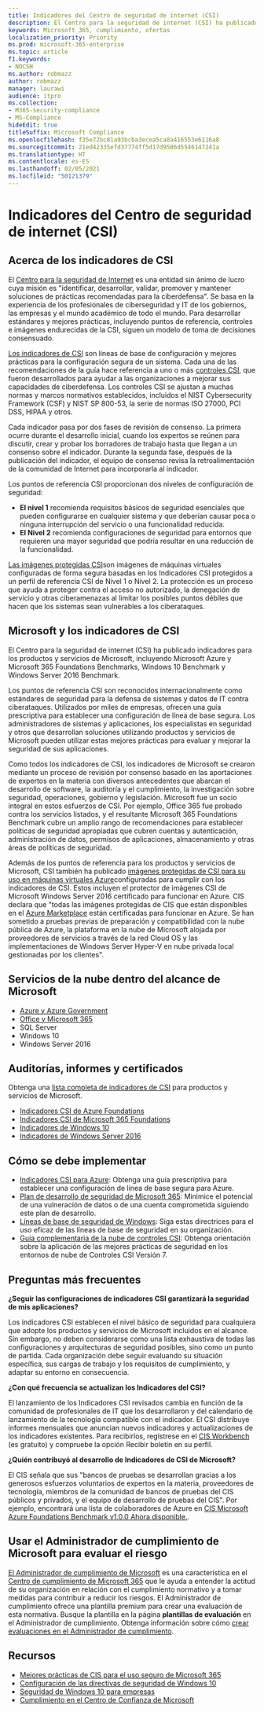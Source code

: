 ```yaml
---
title: Indicadores del Centro de seguridad de internet (CSI)
description: El Centro para la seguridad de internet (CSI) ha publicado una serie de indicadores para los productos y servicios de Microsoft
keywords: Microsoft 365, cumplimiento, ofertas
localization_priority: Priority
ms.prod: microsoft-365-enterprise
ms.topic: article
f1.keywords:
- NOCSH
ms.author: robmazz
author: robmazz
manager: laurawi
audience: itpro
ms.collection:
- M365-security-compliance
- MS-Compliance
hideEdit: true
titleSuffix: Microsoft Compliance
ms.openlocfilehash: f35e72bc81a93bcba3ecea5ca8a416553e6116a8
ms.sourcegitcommit: 21ed42335efd37774ff5d17d9586d5546147241a
ms.translationtype: HT
ms.contentlocale: es-ES
ms.lasthandoff: 02/05/2021
ms.locfileid: "50121379"
---
```

# <a name="center-for-internet-security-cis-benchmarks"></a>Indicadores del Centro de seguridad de internet (CSI)

## <a name="about-cis-benchmarks"></a>Acerca de los indicadores de CSI

El [Centro para la seguridad de Internet](https://www.cisecurity.org/) es una entidad sin ánimo de lucro cuya misión es "identificar, desarrollar, validar, promover y mantener soluciones de prácticas recomendadas para la ciberdefensa". Se basa en la experiencia de los profesionales de ciberseguridad y IT de los gobiernos, las empresas y el mundo académico de todo el mundo. Para desarrollar estándares y mejores prácticas, incluyendo puntos de referencia, controles e imágenes endurecidas de la CSI, siguen un modelo de toma de decisiones consensuado.  
  
[Los indicadores de CSI](https://www.cisecurity.org/cis-benchmarks/) son líneas de base de configuración y mejores prácticas para la configuración segura de un sistema. Cada una de las recomendaciones de la guía hace referencia a uno o más [controles CSI](https://www.cisecurity.org/controls/), que fueron desarrollados para ayudar a las organizaciones a mejorar sus capacidades de ciberdefensa. Los controles CSI se ajustan a muchas normas y marcos normativos establecidos, incluidos el NIST Cybersecurity Framework (CSF) y NIST SP 800-53, la serie de normas ISO 27000, PCI DSS, HIPAA y otros.  
  
Cada indicador pasa por dos fases de revisión de consenso. La primera ocurre durante el desarrollo inicial, cuando los expertos se reúnen para discutir, crear y probar los borradores de trabajo hasta que llegan a un consenso sobre el indicador. Durante la segunda fase, después de la publicación del indicador, el equipo de consenso revisa la retroalimentación de la comunidad de Internet para incorporarla al indicador.  
  
Los puntos de referencia CSI proporcionan dos niveles de configuración de seguridad:

- **El nivel 1** recomienda requisitos básicos de seguridad esenciales que pueden configurarse en cualquier sistema y que deberían causar poca o ninguna interrupción del servicio o una funcionalidad reducida.
- **El Nivel 2** recomienda configuraciones de seguridad para entornos que requieren una mayor seguridad que podría resultar en una reducción de la funcionalidad.

[Las imágenes protegidas CSI](https://www.cisecurity.org/blog/cis-hardened-images-now-in-microsoft-azure-marketplace/)son imágenes de máquinas virtuales configuradas de forma segura basadas en los Indicadores CSI protegidos a un perfil de referencia CSI de Nivel 1 o Nivel 2. La protección es un proceso que ayuda a proteger contra el acceso no autorizado, la denegación de servicio y otras ciberamenazas al limitar los posibles puntos débiles que hacen que los sistemas sean vulnerables a los ciberataques.

## <a name="microsoft-and-the-cis-benchmarks"></a>Microsoft y los indicadores de CSI

El Centro para la seguridad de internet (CSI) ha publicado indicadores para los productos y servicios de Microsoft, incluyendo Microsoft Azure y Microsoft 365 Foundations Benchmarks, Windows 10 Benchmark y Windows Server 2016 Benchmark.  
  
Los puntos de referencia CSI son reconocidos internacionalmente como estándares de seguridad para la defensa de sistemas y datos de IT contra ciberataques. Utilizados por miles de empresas, ofrecen una guía prescriptiva para establecer una configuración de línea de base segura. Los administradores de sistemas y aplicaciones, los especialistas en seguridad y otros que desarrollan soluciones utilizando productos y servicios de Microsoft pueden utilizar estas mejores prácticas para evaluar y mejorar la seguridad de sus aplicaciones.  
  
Como todos los indicadores de CSI, los indicadores de Microsoft se crearon mediante un proceso de revisión por consenso basado en las aportaciones de expertos en la materia con diversos antecedentes que abarcan el desarrollo de software, la auditoría y el cumplimiento, la investigación sobre seguridad, operaciones, gobierno y legislación. Microsoft fue un socio integral en estos esfuerzos de CSI. Por ejemplo, Office 365 fue probado contra los servicios listados, y el resultante Microsoft 365 Foundations Benchmark cubre un amplio rango de recomendaciones para establecer políticas de seguridad apropiadas que cubren cuentas y autenticación, administración de datos, permisos de aplicaciones, almacenamiento y otras áreas de políticas de seguridad.  
  
Además de los puntos de referencia para los productos y servicios de Microsoft, CSI también ha publicado [imágenes protegidas de CSI para su uso en máquinas virtuales Azure](https://www.cisecurity.org/blog/cis-hardened-images-now-in-microsoft-azure-marketplace/)configuradas para cumplir con los indicadores de CSI. Estos incluyen el protector de imágenes CSI de Microsoft Windows Server 2016 certificado para funcionar en Azure. CIS declara que "todas las imágenes protegidas de CIS que están disponibles en el [Azure Marketplace](https://azuremarketplace.microsoft.com/marketplace/apps?search=center%20for%20internet%20security) están certificadas para funcionar en Azure. Se han sometido a pruebas previas de preparación y compatibilidad con la nube pública de Azure, la plataforma en la nube de Microsoft alojada por proveedores de servicios a través de la red Cloud OS y las implementaciones de Windows Server Hyper-V en nube privada local gestionadas por los clientes".

## <a name="microsoft-in-scope-cloud-services"></a>Servicios de la nube dentro del alcance de Microsoft

- [Azure y Azure Government](https://aka.ms/AzureCompliance)
- [Office y Microsoft 365](https://aka.ms/o365-compliance-framework)
- SQL Server
- Windows 10
- Windows Server 2016

## <a name="audits-reports-and-certificates"></a>Auditorías, informes y certificados

Obtenga una [lista completa de indicadores de CSI](https://www.cisecurity.org/cis-benchmarks/) para productos y servicios de Microsoft.

- [Indicadores CSI de Azure Foundations](https://www.cisecurity.org/benchmark/azure/)
- [Indicadores CSI de Microsoft 365 Foundations](https://www.cisecurity.org/benchmark/microsoft_office/)
- [Indicadores de Windows 10](https://www.cisecurity.org/benchmark/microsoft_windows_desktop/)
- [Indicadores de Windows Server 2016](https://www.cisecurity.org/benchmark/microsoft_windows_server/)

## <a name="how-to-implement"></a>Cómo se debe implementar

- [Indicadores CSI para Azure](https://azure.microsoft.com/mediahandler/files/resourcefiles/cis-microsoft-azure-foundations-security-benchmark/CIS_Microsoft_Azure_Foundations_Benchmark_v1.0.0.pdf): Obtenga una guía prescriptiva para establecer una configuración de línea de base segura para Azure.  
- [Plan de desarrollo de seguridad de Microsoft 365](/microsoft-365/security/office-365-security/security-roadmap): Minimice el potencial de una vulneración de datos o de una cuenta comprometida siguiendo este plan de desarrollo.
- [Líneas de base de seguridad de Windows](/windows/security/threat-protection/windows-security-baselines): Siga estas directrices para el uso eficaz de las líneas de base de seguridad en su organización.
- [Guía complementaria de la nube de controles CSI](https://www.cisecurity.org/white-papers/cis-controls-cloud-companion-guide/): Obtenga orientación sobre la aplicación de las mejores prácticas de seguridad en los entornos de nube de Controles CSI Versión 7.

## <a name="frequently-asked-questions"></a>Preguntas más frecuentes

**¿Seguir las configuraciones de indicadores CSI garantizará la seguridad de mis aplicaciones?**

Los indicadores CSI establecen el nivel básico de seguridad para cualquiera que adopte los productos y servicios de Microsoft incluidos en el alcance. Sin embargo, no deben considerarse como una lista exhaustiva de todas las configuraciones y arquitecturas de seguridad posibles, sino como un punto de partida. Cada organización debe seguir evaluando su situación específica, sus cargas de trabajo y los requisitos de cumplimiento, y adaptar su entorno en consecuencia.

**¿Con qué frecuencia se actualizan los Indicadores del CSI?**

El lanzamiento de los Indicadores CSI revisados cambia en función de la comunidad de profesionales de IT que los desarrollaron y del calendario de lanzamiento de la tecnología compatible con el indicador. El CSI distribuye informes mensuales que anuncian nuevos indicadores y actualizaciones de los indicadores existentes. Para recibirlos, regístrese en el [CIS Workbench](https://workbench.cisecurity.org/) (es gratuito) y compruebe la opción Recibir boletín en su perfil.

**¿Quién contribuyó al desarrollo de Indicadores de CSI de Microsoft?**

El CIS señala que sus "bancos de pruebas se desarrollan gracias a los generosos esfuerzos voluntarios de expertos en la materia, proveedores de tecnología, miembros de la comunidad de bancos de pruebas del CIS públicos y privados, y el equipo de desarrollo de pruebas del CIS". Por ejemplo, encontrará una lista de colaboradores de Azure en [CIS Microsoft Azure Foundations Benchmark v1.0.0 Ahora disponible.](https://www.cisecurity.org/blog/cis-microsoft-azure-foundations-benchmark-v1-0-0-now-available/).

## <a name="use-microsoft-compliance-manager-to-assess-your-risk"></a>Usar el Administrador de cumplimiento de Microsoft para evaluar el riesgo

[El Administrador de cumplimiento de Microsoft](/microsoft-365/compliance/compliance-manager) es una característica en el [Centro de cumplimiento de Microsoft 365](/microsoft-365/compliance/microsoft-365-compliance-center) que le ayuda a entender la actitud de su organización en relación con el cumplimiento normativo y a tomar medidas para contribuir a reducir los riesgos. El Administrador de cumplimiento ofrece una plantilla premium para crear una evaluación de esta normativa. Busque la plantilla en la página **plantillas de evaluación** en el Administrador de cumplimiento. Obtenga información sobre cómo [crear evaluaciones en el Administrador de cumplimiento](/microsoft-365/compliance/compliance-manager-assessments).

## <a name="resources"></a>Recursos

- [Mejores prácticas de CIS para el uso seguro de Microsoft 365](https://www.microsoft.com/security/blog/2019/01/10/best-practices-for-securely-using-microsoft-365-the-cis-microsoft-365-foundations-benchmark-now-available/)
- [Configuración de las directivas de seguridad de Windows 10](/windows/security/threat-protection/security-policy-settings/security-policy-settings)
- [ Seguridad de Windows 10 para empresas](/windows/security/index)
- [Cumplimiento en el Centro de Confianza de Microsoft](https://www.microsoft.com/trust-center/compliance/compliance-overview)
